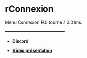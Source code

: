 # rConnexion

Menu Connexion RUI tourne à 0.01ms.

━━━━━━━━━━━━━━━━━━━━━━━

- __[Discord](https://discord.gg/QfafnbUDYH)__

- __[Vidéo présentation](https://streamable.com/94gyz7)__
